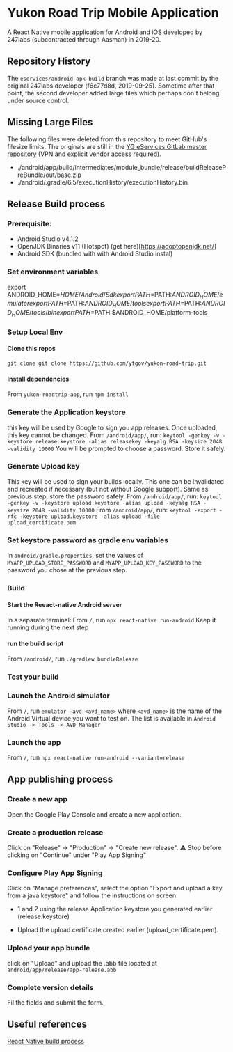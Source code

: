 # Yukon Road Trip Mobile Application

A React Native mobile application for Android and iOS developed by 247labs (subcontracted through Aasman) in 2019-20.


## Repository History

The `eservices/android-apk-build` branch was made at last commit by the original 247labs developer (f6c77d8d, 2019-09-25).
Sometime after that point, the second developer added large files which perhaps don't belong under source control.


## Missing Large Files

The following files were deleted from this repository to meet GitHub's filesize limits.
The originals are still in the
[YG eServices GitLab master repository](http://eserv-prd-scm01.ynet.gov.yk.ca/mobile/driving-app/yukon-react-native-mobile-app)
(VPN and explicit vendor access required).

- ./android/app/build/intermediates/module_bundle/release/buildReleasePreBundle/out/base.zip
- ./android/.gradle/6.5/executionHistory/executionHistory.bin


## Release Build process
### Prerequisite:
- Android Studio v4.1.2
- OpenJDK Binaries v11 (Hotspot) (get here)[https://adoptopenjdk.net/]
- Android SDK (bundled with with Android Studio instal)

### Set environment variables
export ANDROID_HOME=$HOME/Android/Sdk
export PATH=$PATH:$ANDROID_HOME/emulator
export PATH=$PATH:$ANDROID_HOME/tools
export PATH=$PATH:$ANDROID_HOME/tools/bin
export PATH=$PATH:$ANDROID_HOME/platform-tools

### Setup Local Env
#### Clone this repos
`git clone git clone https://github.com/ytgov/yukon-road-trip.git`

#### Install dependencies
From `yukon-roadtrip-app`, run `npm install`

### Generate the Application keystore
this key will be used by Google to sign you app releases. Once uploaded, this key cannot be changed. 
From `/android/app/`, run: `keytool -genkey -v -keystore release.keystore -alias releasekey -keyalg RSA -keysize 2048 -validity 10000`
You will be prompted to choose a password. Store it safely.

### Generate Upload key
This key will be used to sign your builds locally. This one can be invalidated and recreated if necessary (but not without Google support). Same as previous step, store the password safely.
From `/android/app/`, run: `keytool -genkey -v -keystore upload.keystore -alias upload -keyalg RSA -keysize 2048 -validity 10000`
From `/android/app/`, run: `keytool -export -rfc -keystore upload.keystore -alias upload -file upload_certificate.pem`

### Set keystore password as gradle env variables
In `android/gradle.properties`, set the values of `MYAPP_UPLOAD_STORE_PASSWORD` and `MYAPP_UPLOAD_KEY_PASSWORD` to the password you chose at the previous step.

### Build
#### Start the Reeact-native Android server
In a separate terminal: 
From `/`, run `npx react-native run-android`
Keep it running during the next step

#### run the build script
From `/android/`, run `./gradlew bundleRelease`

### Test your build
### Launch the Android simulator
From `/`, run `emulator -avd <avd_name>` where `<avd_name>` is the name of the Android Virtual device you want to test on. The list is available in `Android Studio -> Tools -> AVD Manager`

### Launch the app
From `/`, run `npx react-native run-android --variant=release`

## App publishing process
### Create a new app
Open the Google Play Console and create a new application.

### Create a production release
Click on "Release" -> "Production" -> "Create new release". ⚠️ Stop before clicking on "Continue" under "Play App Signing"

### Configure Play App Signing
Click on "Manage preferences", select the option "Export and upload a key from a java keystore" and follow the instructions on screen:

- 1 and 2 using the release Application keystore you generated earlier (release.keystore)

- Upload the upload certificate created earlier (upload_certificate.pem).

### Upload your app bundle
click on "Upload" and upload the .abb file located at `android/app/release/app-release.abb`

### Complete version details
Fil the fields and submit the form.


## Useful references
[React Native build process](https://reactnative.dev/docs/signed-apk-android)
